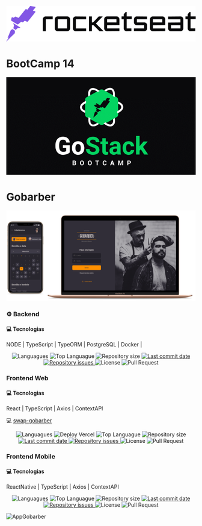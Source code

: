![RocketSeat](./assets/logo_rocketseat.png)

# BootCamp **14**

![GoStack](./assets/bootcamp-gostack.png)

# Gobarber 

![Gobarber](./assets/gobarber.png)

### :gear: Backend

 
#### :computer: Tecnologias

NODE | TypeScript | TypeORM | PostgreSQL | Docker | 

<p align="center">
  <img alt="Languagues" src="https://img.shields.io/github/languages/count/luisroxis/GobarberApi?style=for-the-badge">
  <img alt="Top Languague" src="https://img.shields.io/github/languages/top/luisroxis/GobarberApi?style=for-the-badge">
  <img alt="Repository size" src="https://img.shields.io/github/repo-size/luisroxis/GobarberApi?style=for-the-badge">
  <a href="https://github.com/luisroxis/GobarberApi/commits/master?style=for-the-badge">
    <img alt="Last commit date" src="https://img.shields.io/github/last-commit/luisroxis/GobarberApi?style=for-the-badge">
  </a>
   <a href="https://github.com/luisroxis/GobarberApi/issues?style=for-the-badge">
    <img alt="Repository issues" src="https://img.shields.io/github/issues/luisroxis/GobarberApi?style=for-the-badge">
  </a>
  <img alt="License" src="https://img.shields.io/npm/l/tsc?style=for-the-badge">
  <img alt="Pull Request" src="https://img.shields.io/github/issues-pr-raw/luisroxis/GobarberApi?style=for-the-badge">
</p>

### Frontend Web

#### :computer: Tecnologias

React | TypeScript | Axios | ContextAPI

:computer: <a href="https://swap-gobarber.vercel.app/">swap-gobarber</a>

<p align="center">
  <img alt="Languagues" src="https://img.shields.io/github/languages/count/luisroxis/GobarberWeb?style=for-the-badge">
 <img alt="Deploy Vercel" src="https://vercelbadge.vercel.app/api/luisroxis/gobarber-web?style=for-the-badge" /> 
  <img alt="Top Languague" src="https://img.shields.io/github/languages/top/luisroxis/GobarberWeb?style=for-the-badge">
  <img alt="Repository size" src="https://img.shields.io/github/repo-size/luisroxis/GobarberWeb?style=for-the-badge">
  <a href="https://github.com/luisroxis/GobarberWeb/commits/master?style=for-the-badge">
    <img alt="Last commit date" src="https://img.shields.io/github/last-commit/luisroxis/GobarberWeb?style=for-the-badge">
  </a>
   <a href="https://github.com/luisroxis/GobarberWeb/issues?style=for-the-badge">
    <img alt="Repository issues" src="https://img.shields.io/github/issues/luisroxis/GobarberWeb?style=for-the-badge">
  </a>
  <img alt="License" src="https://img.shields.io/npm/l/tsc?style=for-the-badge">
  <img alt="Pull Request" src="https://img.shields.io/github/issues-pr-raw/luisroxis/GobarberWeb?style=for-the-badge">
</p>


### Frontend Mobile

#### :computer: Tecnologias

ReactNative | TypeScript | Axios | ContextAPI 

<p align="center">
  <img alt="Languagues" src="https://img.shields.io/github/languages/count/luisroxis/GobarberMobile?style=for-the-badge">
  <img alt="Top Languague" src="https://img.shields.io/github/languages/top/luisroxis/GobarberMobile?style=for-the-badge">
  <img alt="Repository size" src="https://img.shields.io/github/repo-size/luisroxis/GobarberMobile?style=for-the-badge">
  <a href="https://github.com/luisroxis/GobarberMobile/commits/master?style=for-the-badge">
    <img alt="Last commit date" src="https://img.shields.io/github/last-commit/luisroxis/GobarberMobile?style=for-the-badge">
  </a>
   <a href="https://github.com/luisroxis/GobarberMobile/issues?style=for-the-badge">
    <img alt="Repository issues" src="https://img.shields.io/github/issues/luisroxis/GobarberMobile?style=for-the-badge">
  </a>
  <img alt="License" src="https://img.shields.io/npm/l/tsc?style=for-the-badge">
  <img alt="Pull Request" src="https://img.shields.io/github/issues-pr-raw/luisroxis/GobarberMobile?style=for-the-badge">
</p>

![AppGobarber](./assets/mobile.gif)